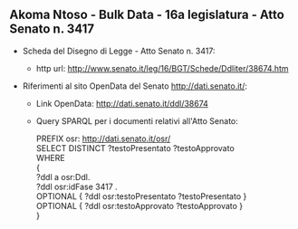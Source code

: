 ## Akoma Ntoso - Bulk Data - 16a legislatura - Atto Senato n. 3417 ##

* Scheda del Disegno di Legge - Atto Senato n. 3417:
	* http url: http://www.senato.it/leg/16/BGT/Schede/Ddliter/38674.htm

* Riferimenti al sito OpenData del Senato http://dati.senato.it/:
	* Link OpenData: http://dati.senato.it/ddl/38674
	* Query SPARQL per i documenti relativi all'Atto Senato:

        PREFIX osr: <http://dati.senato.it/osr/>  
		SELECT DISTINCT ?testoPresentato ?testoApprovato  
		WHERE  
		{  
		    ?ddl a osr:Ddl.  
		    ?ddl osr:idFase 3417 .  
		    OPTIONAL { ?ddl osr:testoPresentato ?testoPresentato }  
		    OPTIONAL { ?ddl osr:testoApprovato ?testoApprovato }  
		}
		